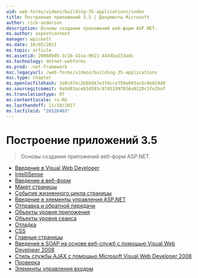 ```yaml
---
uid: web-forms/videos/building-35-applications/index
title: Построение приложений 3.5 | Документы Microsoft
author: rick-anderson
description: Основы создания приложений веб-форм ASP.NET.
ms.author: aspnetcontent
manager: wpickett
ms.date: 10/05/2011
ms.topic: article
ms.assetid: 20060b05-3c1b-41ca-9621-4434ba233adc
ms.technology: dotnet-webforms
ms.prod: .net-framework
msc.legacyurl: /web-forms/videos/building-35-applications
msc.type: chapter
ms.openlocfilehash: 3a0c07ec2b8bd47e37dcce750a003ac6c0e824d8
ms.sourcegitcommit: 9a9483aceb34591c97451997036a9120c3fe2baf
ms.translationtype: HT
ms.contentlocale: ru-RU
ms.lasthandoff: 11/10/2017
ms.locfileid: "26526403"
---
```

<a name="building-35-applications"></a>Построение приложений 3.5
====================
> Основы создания приложений веб-форм ASP.NET.


- [Введение в Visual Web Developer](intro-to-visual-web-developer.md)
- [IntelliSense](intellisense.md)
- [Введение в веб-форм](intro-to-web-forms.md)
- [Макет страницы](page-layout.md)
- [События жизненного цикла страницы](page-lifecycle-events.md)
- [Введение в элементы управления ASP.NET](intro-to-aspnet-controls.md)
- [Отправка и обратной передачи](submit-and-postback.md)
- [Объекты уровня приложения](application-level-objects.md)
- [Объекты уровня сеанса](session-level-objects.md)
- [Отладка](debugging.md)
- [CSS](css.md)
- [Главные страницы](masterpages.md)
- [Введение в SOAP на основе веб-служб с помощью Visual Web Developer 2008](an-introduction-to-soap-based-web-services-with-visual-web-developer-2008.md)
- [Стиль службы AJAX с помощью Microsoft Visual Web Developer 2008](ajax-style-services-with-microsoft-visual-web-developer-2008.md)
- [Проверка](validation.md)
- [Элементы управления входом](login-controls.md)
